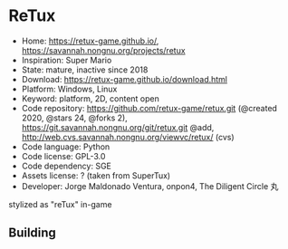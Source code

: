 # ReTux

- Home: https://retux-game.github.io/, https://savannah.nongnu.org/projects/retux
- Inspiration: Super Mario
- State: mature, inactive since 2018
- Download: https://retux-game.github.io/download.html
- Platform: Windows, Linux
- Keyword: platform, 2D, content open
- Code repository: https://github.com/retux-game/retux.git (@created 2020, @stars 24, @forks 2), https://git.savannah.nongnu.org/git/retux.git @add, http://web.cvs.savannah.nongnu.org/viewvc/retux/ (cvs)
- Code language: Python
- Code license: GPL-3.0
- Code dependency: SGE
- Assets license: ? (taken from SuperTux)
- Developer: Jorge Maldonado Ventura, onpon4, The Diligent Circle 丸

stylized as "reTux" in-game

## Building
